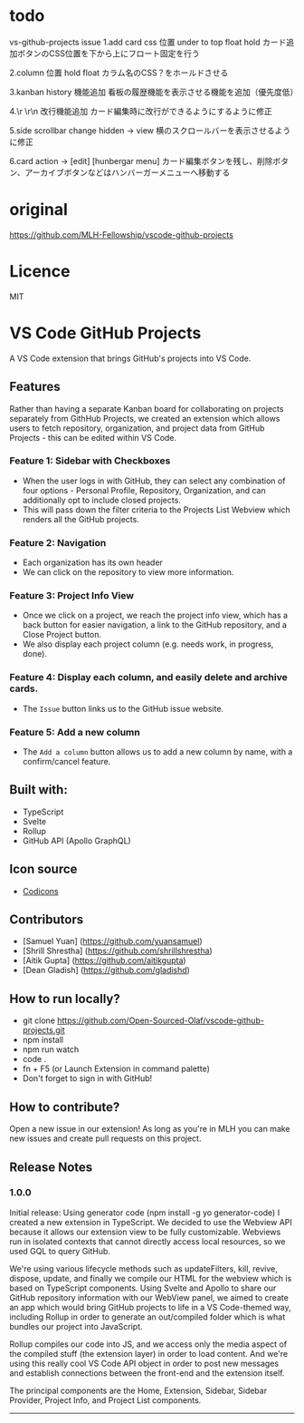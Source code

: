 # todo
vs-github-projects issue
1.add card css 位置 under to top float hold
カード追加ボタンのCSS位置を下から上にフロート固定を行う

2.column 位置 hold float
カラム名のCSS？をホールドさせる

3.kanban history 機能追加
看板の履歴機能を表示させる機能を追加（優先度低）

4.\r \r\n 改行機能追加
カード編集時に改行ができるようにするように修正

5.side scrollbar change hidden -> view
横のスクロールバーを表示させるように修正

6.card action -> [edit] [hunbergar menu]
カード編集ボタンを残し、削除ボタン、アーカイブボタンなどはハンバーガーメニューへ移動する







# original
https://github.com/MLH-Fellowship/vscode-github-projects

# Licence
MIT






# VS Code GitHub Projects
A VS Code extension that brings GitHub's projects into VS Code.  

## Features

Rather than having a separate Kanban board for collaborating on projects separately from GithHub Projects, we created an extension which allows users to fetch repository, organization, and project data from GitHub Projects - this can be edited within VS Code.  

### Feature 1: Sidebar with Checkboxes
- When the user logs in with GitHub, they can select any combination of four options - Personal Profile, Repository, Organization, and can additionally opt to include closed projects.  
- This will pass down the filter criteria to the Projects List Webview which renders all the GitHub projects.

### Feature 2: Navigation
- Each organization has its own header
- We can click on the repository to view more information.  

### Feature 3: Project Info View
- Once we click on a project, we reach the project info view, which has a back button for easier navigation, a link to the GitHub repository, and a Close Project button.  
- We also display each project column (e.g. needs work, in progress, done).  

### Feature 4: Display each column, and easily delete and archive cards. 
- The `Issue` button links us to the GitHub issue website.  

### Feature 5: Add a new column
- The `Add a column` button allows us to add a new column by name, with a confirm/cancel feature.  

## Built with:
- TypeScript
- Svelte
- Rollup
- GitHub API (Apollo GraphQL)

## Icon source
- [Codicons](https://microsoft.github.io/vscode-codicons/dist/codicon.html)

## Contributors

- [Samuel Yuan] (https://github.com/yuansamuel)
- [Shrill Shrestha] (https://github.com/shrillshrestha)
- [Aitik Gupta] (https://github.com/aitikgupta)
- [Dean Gladish] (https://github.com/gladishd)

## How to run locally?
- git clone https://github.com/Open-Sourced-Olaf/vscode-github-projects.git
- npm install
- npm run watch
- code .
- fn + F5 (or Launch Extension in command palette)
- Don't forget to sign in with GitHub!  

## How to contribute?
Open a new issue in our extension!  As long as you're in MLH you can make new issues and create pull requests on this project.  

## Release Notes

### 1.0.0

Initial release:  Using generator code (npm install -g yo generator-code) I created a new extension in TypeScript.  We decided to use the Webview API because it allows our extension view to be fully customizable.  Webviews run in isolated contexts that cannot directly access local resources, so we used GQL to query GitHub.  

We're using various lifecycle methods such as updateFilters, kill, revive, dispose, update, and finally we compile our HTML for the webview which is based on TypeScript components.  Using Svelte and Apollo to share our GitHub repository information with our WebView panel, we aimed to create an app which would bring GitHub projects to life in a VS Code-themed way, including Rollup in order to generate an out/compiled folder which is what bundles our project into JavaScript. 

Rollup compiles our code into JS, and we access only the media aspect of the compiled stuff (the extension layer) in order to load content.  And we're using this really cool VS Code API object in order to post new messages and establish connections between the front-end and the extension itself.  

The principal components are the Home, Extension, Sidebar, Sidebar Provider, Project Info, and Project List components.  

-----------------------------------------------------------------------------------------------------------
